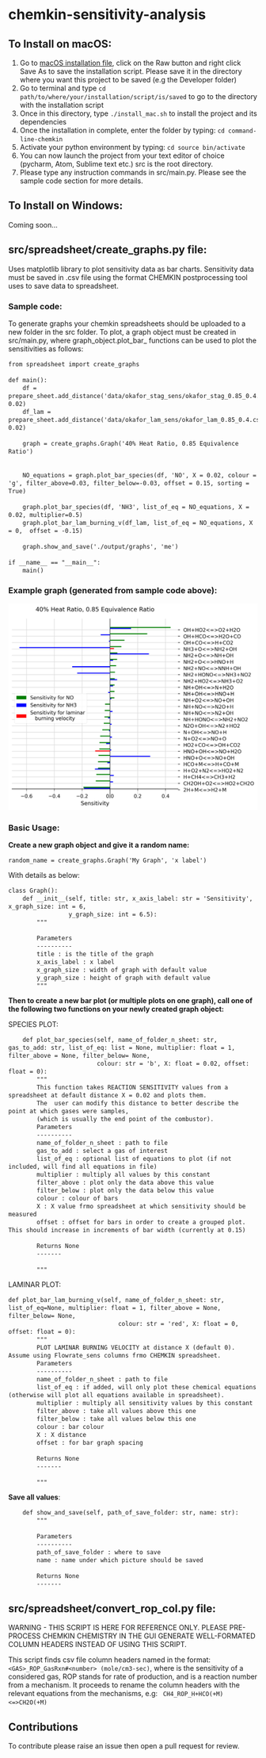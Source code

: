 # chemkin-sensitivity-analysis

## To Install on macOS:
1. Go to [macOS installation file](https://github.com/marina8888/chemkin-sensitivity-analysis/blob/master/install_files/macos_install.sh), click on the Raw button and right click Save As to save the installation script. Please save it in the directory where you want this project to be saved (e.g the Developer folder)
2. Go to terminal and type `cd path/to/where/your/installation/script/is/saved` to go to the directory with the installation script
3. Once in this directory, type `./install_mac.sh` to install the project and its dependencies 
4. Once the installation in complete, enter the folder by typing: `cd command-line-chemkin`
5. Activate your python environment by typing: `cd source bin/activate`
6. You can now launch the project from your text editor of choice (pycharm, Atom, Sublime text etc.) src is the root directory.
7. Please type any instruction commands in src/main.py. Please see the sample code section for more details.

## To Install on Windows:
Coming soon...


## src/spreadsheet/create_graphs.py file:
Uses matplotlib library to plot sensitivity data as bar charts. Sensitivity data must be saved in .csv file using the format CHEMKIN postprocessing tool uses to save data to spreadsheet.


### Sample code: 
To generate graphs your chemkin spreadsheets should be uploaded to a new folder in the src folder. To plot, a graph object must be created in src/main.py, where graph_object.plot_bar_ functions can be used to plot the sensitivities as follows:
```
from spreadsheet import create_graphs

def main():
    df = prepare_sheet.add_distance('data/okafor_stag_sens/okafor_stag_0.85_0.4.csv', 0.02)
    df_lam = prepare_sheet.add_distance('data/okafor_lam_sens/okafor_lam_0.85_0.4.csv', 0.02)

    graph = create_graphs.Graph('40% Heat Ratio, 0.85 Equivalence Ratio')


    NO_equations = graph.plot_bar_species(df, 'NO', X = 0.02, colour = 'g', filter_above=0.03, filter_below=-0.03, offset = 0.15, sorting = True)

    graph.plot_bar_species(df, 'NH3', list_of_eq = NO_equations, X = 0.02, multiplier=0.5)
    graph.plot_bar_lam_burning_v(df_lam, list_of_eq = NO_equations, X = 0,  offset = -0.15)

    graph.show_and_save('./output/graphs', 'me')

if __name__ == "__main__":
    main()
```

### Example graph (generated from sample code above):

![Sample code graph](website_images/test.png)

### Basic Usage:

__Create a new graph object and give it a random name:__

```
random_name = create_graphs.Graph('My Graph', 'x label')
```
With details as below: 

```
class Graph():
    def __init__(self, title: str, x_axis_label: str = 'Sensitivity', x_graph_size: int = 6,
                 y_graph_size: int = 6.5):
        """
        
        Parameters
        ----------
        title : is the title of the graph
        x_axis_label : x label
        x_graph_size : width of graph with default value
        y_graph_size : height of graph with default value
        """
```

__Then to create a new bar plot (or multiple plots on one graph), call one of the following two functions on your newly created graph object:__

SPECIES PLOT: 
```buildoutcfg
    def plot_bar_species(self, name_of_folder_n_sheet: str, gas_to_add: str, list_of_eq: list = None, multiplier: float = 1, filter_above = None, filter_below= None,
                         colour: str = 'b', X: float = 0.02, offset: float = 0):
        """
        This function takes REACTION SENSITIVITY values from a spreadsheet at default distance X = 0.02 and plots them.
        The  user can modify this distance to better describe the point at which gases were samples,
        (which is usually the end point of the combustor).
        Parameters
        ----------
        name_of_folder_n_sheet : path to file
        gas_to_add : select a gas of interest
        list_of_eq : optional list of equations to plot (if not included, will find all equations in file)
        multiplier : multiply all values by this constant
        filter_above : plot only the data above this value
        filter_below : plot only the data below this value 
        colour : colour of bars
        X : X value frmo spreadsheet at which sensitivity should be measured
        offset : offset for bars in order to create a grouped plot. This should increase in increments of bar width (currently at 0.15)

        Returns None
        -------

        """
```

LAMINAR PLOT: 

```
def plot_bar_lam_burning_v(self, name_of_folder_n_sheet: str, list_of_eq=None, multiplier: float = 1, filter_above = None, filter_below= None,
                               colour: str = 'red', X: float = 0, offset: float = 0):
        """
        PLOT LAMINAR BURNING VELOCITY at distance X (default 0). Assume using Flowrate_sens columns frmo CHEMKIN spreadsheet.
        Parameters
        ----------
        name_of_folder_n_sheet : path to file
        list_of_eq : if added, will only plot these chemical equations (otherwise will plot all equations available in spreadsheet).
        multiplier : multiply all sensitivity values by this constant
        filter_above : take all values above this one
        filter_below : take all values below this one
        colour : bar colour
        X : X distance
        offset : for bar graph spacing

        Returns None
        -------

        """
```
__Save all values__:

```
    def show_and_save(self, path_of_save_folder: str, name: str):
        """

        Parameters
        ----------
        path_of_save_folder : where to save
        name : name under which picture should be saved

        Returns None
        -------

```

## src/spreadsheet/convert_rop_col.py file:
WARNING - THIS SCRIPT IS HERE FOR REFERENCE ONLY. PLEASE PRE-PROCESS CHEMKIN CHEMISTRY IN THE GUI GENERATE WELL-FORMATED COLUMN HEADERS INSTEAD OF USING THIS SCRIPT. 

This script finds csv file column headers named in the format: `<GAS>_ROP_GasRxn#<number> (mole/cm3-sec)`, where <GAS> is the sensitivity of a considered gas, ROP stands for rate of production, and <number> is a reaction number from a mechanism. 
  It proceeds to rename the column headers with the relevant equations from the mechanisms, e.g: 
  ` CH4_ROP_H+HCO(+M)<=>CH2O(+M)`
    
## Contributions
To contribute please raise an issue then open a pull request for review. 
